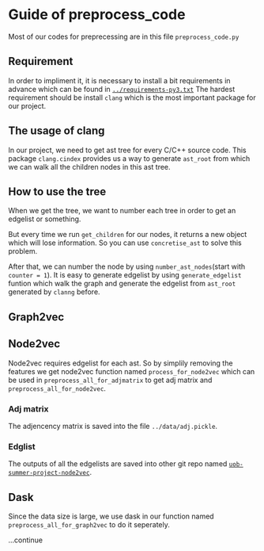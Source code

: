 # Guide of preprocess_code
Most of our codes for preprecessing are in this file `preprocess_code.py`
## Requirement
In order to impliment it, it is necessary to install a bit requirements in advance which can be found in [`../requirements-py3.txt`](https://github.com/dj311/uob-summer-project/blob/master/requirements-py3.txt)
The hardest requirement should be install `clang` which is the most important package for our project.
## The usage of clang
In our project, we need to get ast tree for every C/C++ source code. This package `clang.cindex` provides us a way to generate `ast_root` from which we can walk all the children nodes in this ast tree.

## How to use the tree
When we get the tree, we want to number each tree in order to get an edgelist or something. 

But every time we run `get_children` for our nodes, it returns a new object which will lose information. So you can use `concretise_ast` to solve this problem. 

After that, we can number the node by using `number_ast_nodes`(start with `counter = 1`). It is easy to generate edgelist by using `generate_edgelist` funtion which walk the graph and generate the edgelist from `ast_root` generated by `clanng` before.

## Graph2vec

## Node2vec
Node2vec requires edgelist for each ast. So by simplily removing the features we get node2vec function named `process_for_node2vec` which can be used in `preprocess_all_for_adjmatrix` to get adj matrix and `preprocess_all_for_node2vec`.

### Adj matrix
The adjencency matrix is saved into the file `../data/adj.pickle`.

### Edglist
The outputs of all the edgelists are saved into other git repo named [`uob-summer-project-node2vec`](https://github.com/xihajun/uob-summer-project-node2vec).

## Dask
Since the data size is large, we use dask in our function named `preprocess_all_for_graph2vec` to do it seperately.

...continue

